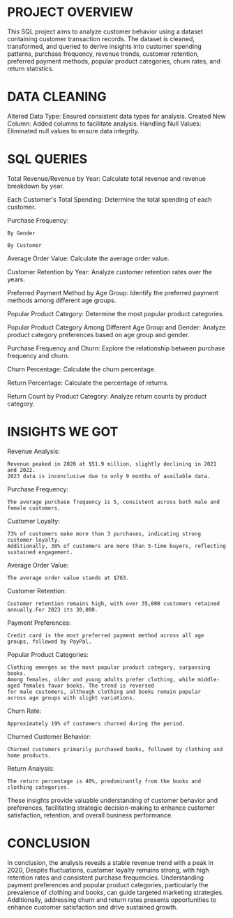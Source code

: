 # PROJECT OVERVIEW
  This SQL project aims to analyze customer behavior using a dataset containing customer transaction records. The dataset is cleaned, 
  transformed, and queried to derive insights into customer spending patterns, purchase frequency, revenue trends, customer retention,
  preferred payment methods, popular product categories, churn rates, and return statistics.

# DATA CLEANING
  Altered Data Type: Ensured consistent data types for analysis.
  Created New Column: Added columns to facilitate analysis.
  Handling Null Values: Eliminated null values to ensure data integrity.

# SQL QUERIES
  Total Revenue/Revenue by Year: Calculate total revenue and revenue breakdown by year.
  
  Each Customer's Total Spending: Determine the total spending of each customer.
  
  Purchase Frequency:
  
    By Gender
      
    By Customer  
      
  Average Order Value: Calculate the average order value.
  
  Customer Retention by Year: Analyze customer retention rates over the years.
  
  Preferred Payment Method by Age Group: Identify the preferred payment methods among different age groups.
  
  Popular Product Category: Determine the most popular product categories.
  
  Popular Product Category Among Different Age Group and Gender: Analyze product category preferences based on age group and gender.
  
  Purchase Frequency and Churn: Explore the relationship between purchase frequency and churn.
  
  Churn Percentage: Calculate the churn percentage.
  
  Return Percentage: Calculate the percentage of returns.
  
  Return Count by Product Category: Analyze return counts by product category.

# INSIGHTS WE GOT

  Revenue Analysis:
  
    Revenue peaked in 2020 at $51.9 million, slightly declining in 2021 and 2022.
    2023 data is inconclusive due to only 9 months of available data.
    
  Purchase Frequency:
  
    The average purchase frequency is 5, consistent across both male and female customers.
    
  Customer Loyalty:
  
    73% of customers make more than 3 purchases, indicating strong customer loyalty.
    Additionally, 38% of customers are more than 5-time buyers, reflecting sustained engagement.
    
  Average Order Value:
  
    The average order value stands at $763.
    
  Customer Retention:
  
    Customer retention remains high, with over 35,000 customers retained annually.For 2023 its 30,000.
    
  Payment Preferences:
  
    Credit card is the most preferred payment method across all age groups, followed by PayPal.
    
  Popular Product Categories:
  
    Clothing emerges as the most popular product category, surpassing books.
    Among females, older and young adults prefer clothing, while middle-aged females favor books. The trend is reversed 
    for male customers, although clothing and books remain popular 
    across age groups with slight variations.
    
  Churn Rate:
  
    Approximately 19% of customers churned during the period.
    
  Churned Customer Behavior:
  
    Churned customers primarily purchased books, followed by clothing and home products.
    
  Return Analysis:
  
    The return percentage is 40%, predominantly from the books and clothing categories.
    
  These insights provide valuable understanding of customer behavior and preferences, facilitating strategic 
  decision-making to enhance customer satisfaction, retention, and overall business performance.

# CONCLUSION
  In conclusion, the analysis reveals a stable revenue trend with a peak in 2020, Despite fluctuations, customer loyalty remains strong, 
  with high retention rates and consistent purchase frequencies. Understanding payment preferences and popular product categories, particularly 
  the prevalence of clothing and books, can guide targeted marketing strategies. Additionally, addressing churn and 
  return rates presents opportunities to enhance customer satisfaction and drive sustained growth.






  
